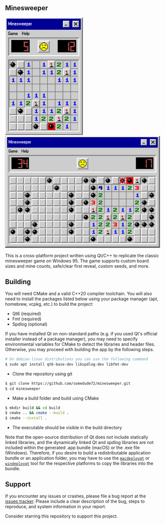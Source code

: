 ## Minesweeper
<p float="left">
  <img width="253" alt="Minesweeper 9x9" src="https://raw.githubusercontent.com/somedude72/minesweeper/refs/heads/main/docs/dead-9x9.png" />
  <img width="530" alt="Minesweeper 9x20" src="https://raw.githubusercontent.com/somedude72/minesweeper/refs/heads/main/docs/dead-9x20.png" />
</p>

This is a cross-platform project written using Qt/C++ to replicate the classic minesweeper
game on Windows 95. The game supports custom board sizes and mine counts, safe/clear first
reveal, custom seeds, and more. 

## Building

You will need CMake and a valid C++20 compiler toolchain. You will also need to install
the packages listed below using your package manager (apt, homebrew, vcpkg, etc.) to build
the project:

 + Qt6 (required)
 + Fmt (required)
 + Spdlog (optional)

If you have installed Qt on non-standard paths (e.g. if you used Qt's official installer
instead of a package manager), you may need to specify environmental variables for CMake
to detect the libraries and header files. Otherwise, you may proceed with building the app
by the following steps. 

```bash
# On debian-linux distributions you can use the following command
$ sudo apt install qt6-base-dev libspdlog-dev libfmt-dev
```

 + Clone the repository using git

```bash
$ git clone https://github.com/somedude72/minesweeper.git
$ cd minesweeper
```
 + Make a build folder and build using CMake

```bash
$ mkdir build && cd build
$ cmake .. && cmake --build . 
$ cmake --install .
```

 + The executable should be visible in the build directory

Note that the open-source distribution of Qt does not include statically linked libraries,
and the dynamically linked Qt and spdlog libraries are not included within the generated
.app bundle (macOS) or the .exe file (Windows). Therefore, if you desire to build a
redistributable application bundle or an application folder, you may have to use the
[`macdeployqt`](https://doc.qt.io/qt-6/macos-deployment.html#frameworks) or
[`windeployqt`](https://doc.qt.io/qt-6/macos-deployment.html#frameworks) tool for the
respective platforms to copy the libraries into the bundle. 

## Support

If you encounter any issues or crashes, please file a bug report at the [issues
tracker](https://github.com/somedude72/minesweeper/issues). Please include a clear
description of the bug, steps to reproduce, and system information in your report. 

Consider starring this repository to support this project.